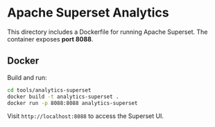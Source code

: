# Apache Superset Analytics

This directory includes a Dockerfile for running Apache Superset. The container exposes **port 8088**.

## Docker

Build and run:

```bash
cd tools/analytics-superset
docker build -t analytics-superset .
docker run -p 8088:8088 analytics-superset
```

Visit `http://localhost:8088` to access the Superset UI.
